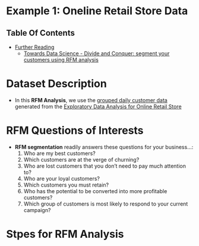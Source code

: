 # Example 1: Oneline Retail Store Data

## Table Of Contents
- [Further Reading]()
  - [Towards Data Science - Divide and Conquer: segment your customers using RFM analysis](https://towardsdatascience.com/divide-and-conquer-segment-your-customers-using-rfm-analysis-68aee749adf6)

# Dataset Description
* In this __RFM Analysis__, we use the [grouped daily customer data](https://raw.githubusercontent.com/nyangweso-rodgers/Data_Analytics/main/Analytics-with-Python/Exploratory-Data-Analysis-with-Python/Exploratory-Data-Analysis-for-Online-Retail-Store/grouped_daily_customer_data.csv) generated from the [Exploratory Data Analysis for Online Retail Store](https://github.com/nyangweso-rodgers/Data_Analytics/tree/main/Analytics-with-Python/Exploratory-Data-Analysis-with-Python/Exploratory-Data-Analysis-for-Online-Retail-Store)


# RFM Questions of Interests
* __RFM segmentation__ readily answers these questions for your business…:
  1. Who are my best customers?
  2. Which customers are at the verge of churning?
  3. Who are lost customers that you don’t need to pay much attention to?
  4. Who are your loyal customers?
  5. Which customers you must retain?
  6. Who has the potential to be converted into more profitable customers?
  7. Which group of customers is most likely to respond to your current campaign?


# Stpes for RFM Analysis